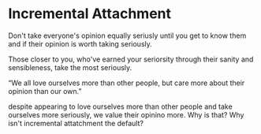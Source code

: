 # Incremental Attachment

Don't take everyone's opinion equally seriusly until you get to know them and if their opinion is worth taking seriously.

Those closer to you, who've earned your seriorsity through their sanity and sensibleness, take the most seriously.

“We all love ourselves more than other people, but care more about their opinion than our own.”

despite appearing to love ourselves more than other people and take ourselves more seriously, we value their opinino more. Why is that? Why isn't incremental attatchment the default?

